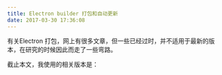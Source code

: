 ```yaml
---
title: Electron builder 打包和自动更新
date: 2017-03-30 17:36:08
---
```


有关Electron 打包，网上有很多文章，但一些已经过时，并不适用于最新的版本，在研究的时候因此而走了一些弯路。

截止本文，我使用的相关版本是：
